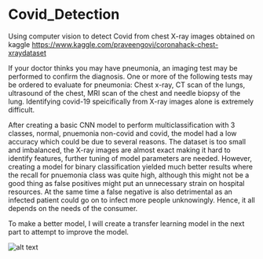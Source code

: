# Covid_Detection
Using computer vision to detect Covid from chest X-ray images obtained on kaggle https://www.kaggle.com/praveengovi/coronahack-chest-xraydataset

 If your doctor thinks you may have pneumonia, an imaging test may be performed to confirm the diagnosis. One or more of the following tests may be ordered to evaluate for pneumonia: Chest x-ray, CT scan of the lungs, ultrasound of the chest, MRI scan of the chest and needle biopsy of the lung. Identifying covid-19 speicifically from X-ray images alone is extremely difficult.
 
 
 After creating a basic CNN model to perform multiclassification with 3 classes, normal, pnuemonia non-covid and covid, the model had a low accuracy which could be due to several reasons. The dataset is too small and imbalanced, the X-ray images are almost exact making it hard to identify features, further tuning of model parameters are needed. However, creating a model for binary classification yielded much better results where the recall for pnuemonia class was quite high, although this might not be a good thing as false positives might put an unnecessary strain on hospital resources. At the same time a false negative is also detrimental as an infected patient could go on to infect more people unknowingly. Hence, it all depends on the needs of the consumer.
 
 To make a better model, I will create a transfer learning model in the next part to attempt to improve the model.

![alt text](https://raw.githubusercontent.com/ChangeCourse1997/Covid_Detection/IM-0128-0001.jpeg)
